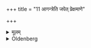 +++
title = "11 आगन्त्रेति जपेत् प्रेक्षमाणे"

+++

<details><summary>मूलम्</summary>

आगन्त्रेति जपेत् प्रेक्षमाणे ११
</details>

<details><summary>Oldenberg</summary>

11. While (the student?) looks at him, (the teacher) should murmur (the Mantra), 'With him who comes to us' (MB. I, 6, 14).
</details>
